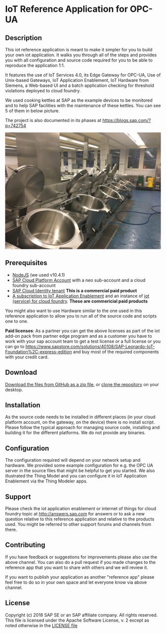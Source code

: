 # IoT Reference Application for OPC-UA

## Description

This iot reference application is meant to make it simpler for you to build your own iot application. It walks you through all of the steps and provides you with all configuration and source code required for you to be able to reproduce the application 1:1.

It features the use of IoT Services 4.0, its Edge Gateway for OPC-UA, Use of Unix-based Gateways, IoT Application Enablement, IoT Hardware from Siemens, a Web-based UI and a batch application checking for threshold violations deployed to cloud foundry.

We used cooking kettles at SAP as the example devices to be monitored and to help SAP facilities with the maintenance of these kettles. You can see 5 of them in below picture.

The project is also documented in its phases at https://blogs.sap.com/?p=742754

![all hardware pieces](Docs/2-1-DeployDeviceForProductionUse/IMG_1385%202.JPG)

## Prerequisites
* [NodeJS](https://nodejs.org/en/download/) (we used v10.4.1)
* [SAP Cloud Platform Account](https://cloudplatform.sap.com/index.html) with a neo sub-account and a cloud foundry sub-account
* [SAP Cloud Identity tenant](https://cloudplatform.sap.com/capabilities/product-info.SAP-Cloud-Platform-Identity-Authentication.06dbcc67-ab2a-4d2e-aff1-28dfaaf95063.html)  **This is a commercial paid product**
* [A subscription to IoT Application Enablement](https://cloudplatform.sap.com/capabilities/product-info.SAP-IoT-Application-Enablement.d75c7af6-d803-46b2-bffc-5e39f6686043.html) and an instance of [iot (service) for cloud foundry](https://help.sap.com/viewer/2f1daa938df84fd090fa2a4da6e4bc05/Cloud/en-US).  **These are commericial paid products** 

You might also want to use Hardware similar to the one used in this reference application to allow you to run all of the source code and scripts one to one.

**Paid licenses**:  As a partner you can get the above licenses as part of the iot add-on pack from partner edge program and as a customer you have to work with your sap account team to get a test license or a full license or you can go to https://www.sapstore.com/solutions/40108/SAP-Leonardo-IoT-Foundation%2C-express-edition and buy most of the required components with your credit card.


## Download

[Download the files from GitHub as a zip file](https://github.com/SAP/iot-reference-app-opc-ua/archive/master.zip), or [clone the repository](https://help.github.com/articles/cloning-a-repository/) on your desktop.

## Installation

As the source code needs to be installed in different places (in your cloud platform account, on the gateway, on the device) there is no install script. Please follow the typical approach for managing source code, installing and building it for the different platforms. We do not provide any binaries.

## Configuration

The configuration required will depend on your network setup and hardware. We provided some example configuration for e.g. the OPC UA server in the source files that might be helpful to get you started. We also illustrated the Thing Model and you can configure it in IoT Application Enablement via the Thing Modeler apps.

## Support

Please check the iot application enablement or internet of things for cloud foundry topic at http://answers.sap.com for answers or to ask a new question relative to this reference application and relative to the products used. You might be referred to other support forums and channels from there.

## Contributing

If you have feedback or suggestions for improvements please also use the above channel. You can also do a pull request if you made changes to the reference app that you want to share with others and we will review it.

If you want to publish your application as another "reference app" please feel free to do so in your own space and let everyone know via above channel.

## License
Copyright (c) 2018 SAP SE or an SAP affiliate company. All rights reserved.
This file is licensed under the Apache Software License, v. 2 except as noted otherwise in the [LICENSE file](/LICENSE.txt)

